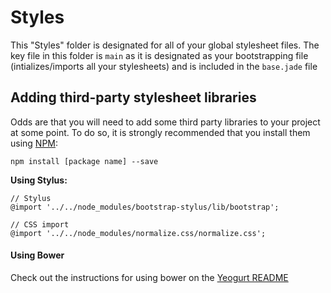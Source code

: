 # Styles

This "Styles" folder is designated for all of your global stylesheet files.
The key file in this folder is `main` as it is designated as your bootstrapping file (intializes/imports all your stylesheets) and is included in the `base.jade` file

## Adding third-party stylesheet libraries
Odds are that you will need to add some third party libraries to your project at some point. 
To do so, it is strongly recommended that you install them using [NPM](http://npmjs.com/):

```
npm install [package name] --save
```

**Using Stylus:**

```stylus
// Stylus
@import '../../node_modules/bootstrap-stylus/lib/bootstrap';

// CSS import
@import '../../node_modules/normalize.css/normalize.css';
```

#### Using Bower

Check out the instructions for using bower on the [Yeogurt README](https://github.com/larsonjj/generator-yeogurt#using-bower)

